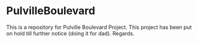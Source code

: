 # PulvilleBoulevard
This is a repository for Pulville Boulevard Project. 
This project has been put on hold till further notice (doing it for dad). Regards.
